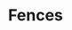 ---
title: "Fences"
redirect: /mods/zt2/tags/fences/
draft: false
alt_text: "Fences"
summary: "Fence in your animals with these decorative and functional fences!"
is_category: true
cascade:
    zt2tags: ["All", "ZT2", "Objects", "Fences"]
---